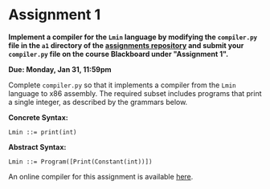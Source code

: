 # Assignment 1

**Implement a compiler for the `Lmin` language by modifying the
`compiler.py` file in the `a1` directory of the [assignments
repository](https://github.com/jnear/cs202-assignments) and submit
your `compiler.py` file on the course Blackboard under "Assignment
1".**

**Due: Monday, Jan 31, 11:59pm**

Complete `compiler.py` so that it implements a compiler from the
`Lmin` language to x86 assembly. The required subset includes programs
that print a single integer, as described by the grammars below.

**Concrete Syntax:**
```
Lmin ::= print(int)
```

**Abstract Syntax:**
```
Lmin ::= Program([Print(Constant(int))])
```

An online compiler for this assignment is available
[here](http://jnear.w3.uvm.edu/cs202/compiler-a1.php).
